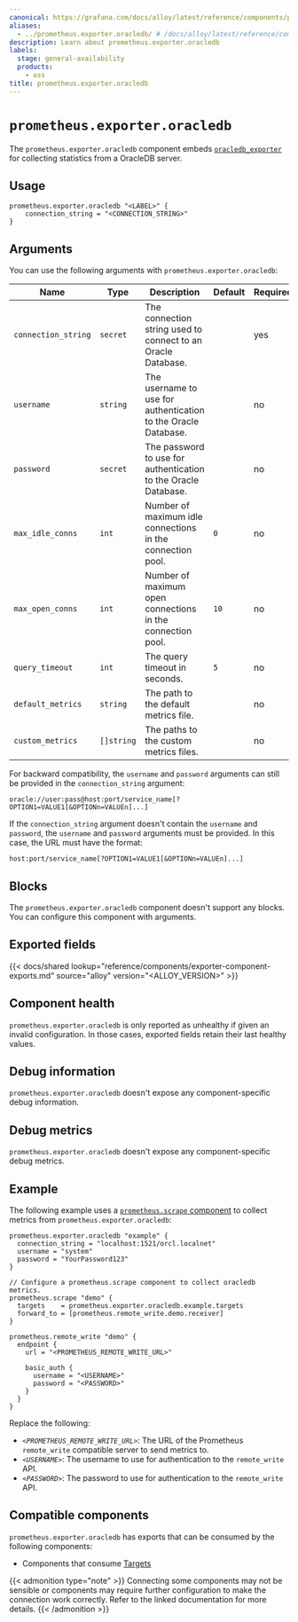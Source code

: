 ```yaml
---
canonical: https://grafana.com/docs/alloy/latest/reference/components/prometheus/prometheus.exporter.oracledb/
aliases:
  - ../prometheus.exporter.oracledb/ # /docs/alloy/latest/reference/components/prometheus.exporter.oracledb/
description: Learn about prometheus.exporter.oracledb
labels:
  stage: general-availability
  products:
    - oss
title: prometheus.exporter.oracledb
---
```


# `prometheus.exporter.oracledb`

The `prometheus.exporter.oracledb` component embeds
[`oracledb_exporter`](https://github.com/oracle/oracle-db-appdev-monitoring) for collecting statistics from a OracleDB server.

## Usage

```alloy
prometheus.exporter.oracledb "<LABEL>" {
    connection_string = "<CONNECTION_STRING>"
}
```

## Arguments

You can use the following arguments with `prometheus.exporter.oracledb`:

| Name                | Type       | Description                                                    | Default | Required |
| ------------------- | ---------- | -------------------------------------------------------------- | ------- | -------- |
| `connection_string` | `secret`   | The connection string used to connect to an Oracle Database.   |         | yes      |
| `username`          | `string`   | The username to use for authentication to the Oracle Database. |         | no       |
| `password`          | `secret`   | The password to use for authentication to the Oracle Database. |         | no       |
| `max_idle_conns`    | `int`      | Number of maximum idle connections in the connection pool.     | `0`     | no       |
| `max_open_conns`    | `int`      | Number of maximum open connections in the connection pool.     | `10`    | no       |
| `query_timeout`     | `int`      | The query timeout in seconds.                                  | `5`     | no       |
| `default_metrics`   | `string`   | The path to the default metrics file.                          |         | no       |
| `custom_metrics`    | `[]string` | The paths to the custom metrics files.                         |         | no       |

For backward compatibility, the `username` and `password` arguments can still be provided in the `connection_string` argument:

```conn
oracle://user:pass@host:port/service_name[?OPTION1=VALUE1[&OPTIONn=VALUEn]...]
```

If the `connection_string` argument doesn't contain the `username` and `password`, the `username` and `password` arguments must be provided.
In this case, the URL must have the format:

```conn
host:port/service_name[?OPTION1=VALUE1[&OPTIONn=VALUEn]...]
```

## Blocks

The `prometheus.exporter.oracledb` component doesn't support any blocks. You can configure this component with arguments.

## Exported fields

{{< docs/shared lookup="reference/components/exporter-component-exports.md" source="alloy" version="<ALLOY_VERSION>" >}}

## Component health

`prometheus.exporter.oracledb` is only reported as unhealthy if given an invalid configuration.
In those cases, exported fields retain their last healthy values.

## Debug information

`prometheus.exporter.oracledb` doesn't expose any component-specific debug information.

## Debug metrics

`prometheus.exporter.oracledb` doesn't expose any component-specific debug metrics.

## Example

The following example uses a [`prometheus.scrape` component][scrape] to collect metrics from `prometheus.exporter.oracledb`:

```alloy
prometheus.exporter.oracledb "example" {
  connection_string = "localhost:1521/orcl.localnet"
  username = "system"
  password = "YourPassword123"
}

// Configure a prometheus.scrape component to collect oracledb metrics.
prometheus.scrape "demo" {
  targets    = prometheus.exporter.oracledb.example.targets
  forward_to = [prometheus.remote_write.demo.receiver]
}

prometheus.remote_write "demo" {
  endpoint {
    url = "<PROMETHEUS_REMOTE_WRITE_URL>"

    basic_auth {
      username = "<USERNAME>"
      password = "<PASSWORD>"
    }
  }
}
```

Replace the following:

* _`<PROMETHEUS_REMOTE_WRITE_URL>`_: The URL of the Prometheus `remote_write` compatible server to send metrics to.
* _`<USERNAME>`_: The username to use for authentication to the `remote_write` API.
* _`<PASSWORD>`_: The password to use for authentication to the `remote_write` API.

[scrape]: ../prometheus.scrape/

<!-- START GENERATED COMPATIBLE COMPONENTS -->

## Compatible components

`prometheus.exporter.oracledb` has exports that can be consumed by the following components:

- Components that consume [Targets](../../../compatibility/#targets-consumers)

{{< admonition type="note" >}}
Connecting some components may not be sensible or components may require further configuration to make the connection work correctly.
Refer to the linked documentation for more details.
{{< /admonition >}}

<!-- END GENERATED COMPATIBLE COMPONENTS -->
